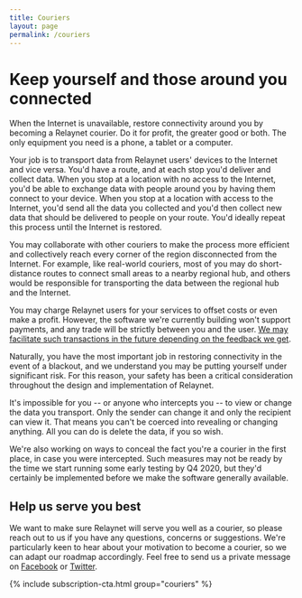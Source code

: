 ```yaml
---
title: Couriers
layout: page
permalink: /couriers
---
```


# Keep yourself and those around you connected

When the Internet is unavailable, restore connectivity around you by becoming a Relaynet courier. Do it for profit, the greater good or both. The only equipment you need is a phone, a tablet or a computer.

Your job is to transport data from Relaynet users' devices to the Internet and vice versa. You'd have a route, and at each stop you'd deliver and collect data. When you stop at a location with no access to the Internet, you'd be able to exchange data with people around you by having them connect to your device. When you stop at a location with access to the Internet, you'd send all the data you collected and you'd then collect new data that should be delivered to people on your route. You'd ideally repeat this process until the Internet is restored.

You may collaborate with other couriers to make the process more efficient and collectively reach every corner of the region disconnected from the Internet. For example, like real-world couriers, most of you may do short-distance routes to connect small areas to a nearby regional hub, and others would be responsible for transporting the data between the regional hub and the Internet.

You may charge Relaynet users for your services to offset costs or even make a profit. However, the software we're currently building won't support payments, and any trade will be strictly between you and the user. [We may facilitate such transactions in the future depending on the feedback we get](https://github.com/relaynet/specs/issues/34).

Naturally, you have the most important job in restoring connectivity in the event of a blackout, and we understand you may be putting yourself under significant risk. For this reason, your safety has been a critical consideration throughout the design and implementation of Relaynet.

It's impossible for you -- or anyone who intercepts you -- to view or change the data you transport. Only the sender can change it and only the recipient can view it. That means you can't be coerced into revealing or changing anything. All you can do is delete the data, if you so wish.

We're also working on ways to conceal the fact you're a courier in the first place, in case you were intercepted. Such measures may not be ready by the time we start running some early testing by Q4 2020, but they'd certainly be implemented before we make the software generally available.

## Help us serve you best

We want to make sure Relaynet will serve you well as a courier, so please reach out to us if you have any questions, concerns or suggestions. We're particularly keen to hear about your motivation to become a courier, so we can adapt our roadmap accordingly. Feel free to send us a private message on [Facebook](https://www.facebook.com/relaynet/) or [Twitter](https://twitter.com/relaynet_).

{% include subscription-cta.html group="couriers" %}
